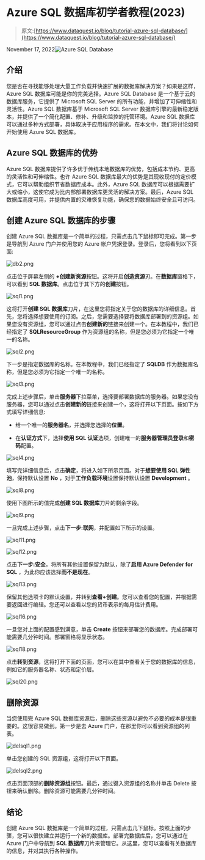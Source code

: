 # Azure SQL 数据库初学者教程(2023)

> 原文:[https://www.dataquest.io/blog/tutorial-azure-sql-database/](https://www.dataquest.io/blog/tutorial-azure-sql-database/)

November 17, 2022![Azure SQL Database](../Images/0b45a6ef12de945f0329302474e2331b.png)

## 介绍

您是否在寻找能够处理大量工作负载并快速扩展的数据库解决方案？如果是这样，Azure SQL 数据库可能是你的完美选择。Azure SQL Database 是一个基于云的数据库服务，它提供了 Microsoft SQL Server 的所有功能，并增加了可伸缩性和灵活性。Azure SQL 数据库基于 Microsoft SQL Server 数据库引擎的最新稳定版本，并提供了一个简化配置、修补、升级和监控的托管环境。Azure SQL 数据库可以通过多种方式部署，具体取决于应用程序的需求。在本文中，我们将讨论如何开始使用 Azure SQL 数据库。

## Azure SQL 数据库的优势

Azure SQL 数据库提供了许多优于传统本地数据库的优势，包括成本节约、更高的灵活性和可伸缩性。也许 Azure SQL 数据库最大的优势是其现收现付的定价模式，它可以帮助组织节省数据库成本。此外，Azure SQL 数据库可以根据需要扩大或缩小，这使它成为比内部部署数据库更灵活的解决方案。最后，Azure SQL 数据库高度可用，并提供内置的灾难恢复功能，确保您的数据始终安全且可访问。

## 创建 Azure SQL 数据库的步骤

创建 Azure SQL 数据库是一个简单的过程，只需点击几下鼠标即可完成。第一步是导航到 Azure 门户并使用您的 Azure 帐户凭据登录。登录后，您将看到以下页面:

![db2.png](../Images/e3d2e5a48d187a3911f42c0999a49b99.png)

点击位于屏幕左侧的 **+创建新资源**按钮。这将开启**创造资源**刃。在**数据库**窗格下，可以看到 **SQL 数据库**。点击位于其下方的**创建**按钮。

![sql1.png](../Images/42c28cd6bbbcf946eae50835aac0e9a5.png)

这将打开**创建 SQL 数据库**刀片，在这里您将指定关于您的数据库的详细信息。首先，您将选择想要使用的订阅。之后，您需要选择要将数据库部署到的资源组。如果您没有资源组，您可以通过点击**创建新的**链接来创建一个。在本教程中，我们已经指定了 **SQLResourceGroup** 作为资源组的名称，但是您必须为它指定一个唯一的名称。

![sql2.png](../Images/a5317900754474bec0c46ce9cc303977.png)

下一步是指定数据库的名称。在本教程中，我们已经指定了 **SQLDB** 作为数据库名称，但是您必须为它指定一个唯一的名称。

![sql3.png](../Images/89530be9b4ab1c024ef95535b633cca3.png)

完成上述步骤后，单击**服务器**下拉菜单，选择要部署数据库的服务器。如果您没有服务器，您可以通过点击**创建新的**链接来创建一个，这将打开以下页面。按如下方式填写详细信息:

*   给一个唯一的**服务器名**，并选择您选择的**位置**。

*   在**认证方式**下，选择**使用 SQL 认证**选项，创建唯一的**服务器管理员登录**和**密码**配置。

![sql4.png](../Images/d3a852635e520ee6160a08015fbf937a.png)

填写完详细信息后，点击**确定**，将进入如下所示页面。对于**想要使用 SQL 弹性池**，保持默认设置 **No** ，对于**工作负载环境**设置保持默认设置 **Development** 。

![sql8.png](../Images/cd16943a5f0903a3f2b849cd2c676f81.png)

使用下图所示的值完成**创建 SQL 数据库**刀片的剩余字段。

![sql9.png](../Images/1fb9c4fd42474e53abfbfe0af7d75bea.png)

一旦完成上述步骤，点击**下一步:联网**，并配置如下所示的设置。

![sql11.png](../Images/1e858bb9cc44543c446759b921ef048a.png)

![sql12.png](../Images/e9c7dcd280973e729285e6ad7efdb295.png)

点击**下一步:安全**，将所有其他设置保留为默认，除了**启用 Azure Defender for SQL** ，为此你应该选择**而不是现在**。

![sql13.png](../Images/33282ccb631ce6142915729072fcd238.png)

保留其他选项卡的默认设置，并转到**查看+创建**。您可以查看您的配置，并根据需要返回进行编辑。您还可以查看以您的货币表示的每月估计费用。

![sql16.png](../Images/cff0ca378e15b809c91fa8056dfc5f38.png)

一旦您对上面的配置感到满意，单击 **Create** 按钮来部署您的数据库。完成部署可能需要几分钟时间。部署窗格将显示状态。

![sql18.png](../Images/f5c1deb0f59060c2d9caee071b7471c4.png)

点击**转到资源**，这将打开下面的页面，您可以在其中查看关于您的数据库的信息，例如它的服务器名称、状态和定价层。

![sql20.png](../Images/016cd1fcf81658bc22fab80f5835b6b6.png)

## 删除资源

当您使用完 Azure SQL 数据库资源后，删除这些资源以避免不必要的成本是很重要的。这很容易做到。第一步是去 Azure 门户，在那里你可以看到资源组的列表。

![delsql1.png](../Images/7ab8a4db1a3001870070f5aede705fb1.png)

单击您创建的 SQL 资源组，这将打开以下页面。

![delsql2.png](../Images/62bdedf17f32116d00194539f6c73ea7.png)

点击页面顶部的**删除资源组**按钮。最后，通过键入资源组的名称并单击 Delete 按钮来确认删除。删除资源可能需要几分钟时间。

## 结论

创建 Azure SQL 数据库是一个简单的过程，只需点击几下鼠标。按照上面的步骤，您可以很快建立并运行一个新的数据库。部署完数据库后，您可以通过在 Azure 门户中导航到 **SQL 数据库**刀片来管理它。从这里，您可以查看有关数据库的信息，并对其执行各种操作。